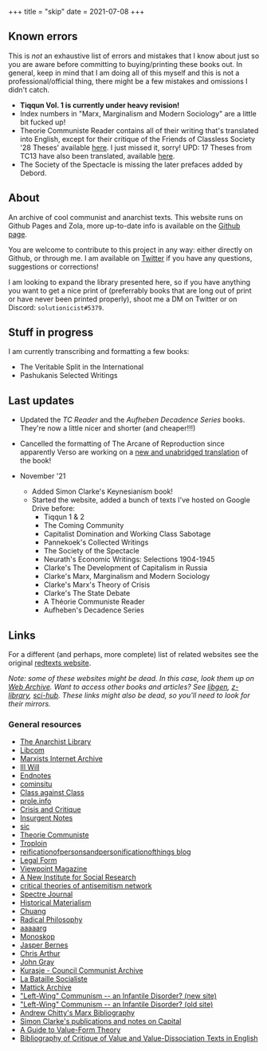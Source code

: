 +++
title = "skip"
date = 2021-07-08
+++

## Known errors

This is *not* an exhaustive list of errors and mistakes that I know about just so
you are aware before committing to buying/printing these books out. In general, keep in mind
that I am doing all of this myself and this is not a
professional/official thing, there might be a few mistakes and omissions I didn't catch.

* **Tiqqun Vol. 1 is currently under heavy revision!**
* Index numbers in "Marx, Marginalism and Modern Sociology" are a little bit fucked up!
* Theorie Communiste Reader contains all of their writing that's translated into English, except
for their critique of the Friends of Classless Society '28 Theses' available [here](http://endnotes.org.uk/file_hosting/28-thesis-on-class-society-a-critical-commentary.pdf). I just missed it, sorry!
UPD: 17 Theses from TC13 have also been translated, available [here](https://endnotes.org.uk/other_texts/en/bernard-leon-alain-in-memoriam-b-l).
* The Society of the Spectacle is missing the later prefaces added by Debord.

## About

An archive of cool communist and anarchist texts. This website runs on
Github Pages and Zola, more up-to-date info is available on the 
[Github page](https://github.com/cooltexts/cooltexts.github.io/).

You are welcome to contribute to this project in any way:
either directly on Github, or through me.
I am available on [Twitter](https://twitter.com/solutionicist)
if you have any questions, suggestions or corrections!

I am looking to expand the library presented here, so if you have anything 
you want to get a nice print of (preferrably books that are long out
of print or have never been printed properly), shoot me a DM on Twitter or
on Discord: `solutionicist#5379`.

## Stuff in progress

I am currently transcribing and formatting a few books:
* The Veritable Split in the International
* Pashukanis Selected Writings

## Last updates

* Updated the *TC Reader* and the *Aufheben Decadence Series* books. They're now a little nicer and shorter (and cheaper!!!)

* Cancelled the formatting of The Arcane of Reproduction since apparently Verso are working on a [new and unabridged translation](https://www.toledotranslationfund.org/leopoldina_fortunati) of the book!

* November '21
    * Added Simon Clarke's Keynesianism book!
    * Started the website, added a bunch of texts I've hosted on Google Drive before:
        * Tiqqun 1 & 2
        * The Coming Community
        * Capitalist Domination and Working Class Sabotage
        * Pannekoek's Collected Writings
        * The Society of the Spectacle
        * Neurath's Economic Writings: Selections 1904-1945
        * Clarke's The Development of Capitalism in Russia
        * Clarke's Marx, Marginalism and Modern Sociology
        * Clarke's Marx's Theory of Crisis
        * Clarke's The State Debate
        * A Théorie Communiste Reader
        * Aufheben's Decadence Series


## Links

For a different (and perhaps, more complete) list of related websites see the original 
[redtexts website](https://www.redtexts.org/).

_Note: some of these websites might be dead. In this case, look them up on [Web Archive](https://web.archive.org/). Want to access other books and articles? See [libgen](http://libgen.is/), [z-library](https://z-lib.org/), [sci-hub](https://sci-hub.st/). These links might also be dead, so you'll need to look for their mirrors._

### General resources
 
* [The Anarchist Library](https://theanarchistlibrary.org/)
* [Libcom](https://libcom.org)
* [Marxists Internet Archive](https://www.marxists.org/)
* [Ill Will](https://illwill.com/)
* [Endnotes](https://endnotes.org.uk/)
* [cominsitu](https://cominsitu.wordpress.com/)
* [Class against Class](https://www.oocities.org/cordobakaf/)
* [prole.info](https://www.prole.info/)
* [Crisis and Critique](http://www.crisiscritique.org/)
* [Insurgent Notes](http://insurgentnotes.com/)
* [sic](https://www.sicjournal.org/)
* [Theorie Communiste](https://sites.google.com/site/theoriecommuniste/home)
* [Troploin](https://www.troploin.fr/)
* [reificationofpersonsandpersonificationofthings blog](https://reificationofpersonsandpersonificationofthings.wordpress.com/)
* [Legal Form](https://legalform.blog/)
* [Viewpoint Magazine](https://viewpointmag.com/)
* [A New Institute for Social Research](https://isr.press/)
* [critical theories of antisemitism network](https://criticaltheoriesofantisemitism.net/)
* [Spectre Journal](https://spectrejournal.com/)
* [Historical Materialism](https://www.historicalmaterialism.org/)
* [Chuang](https://chuangcn.org/)
* [Radical Philosophy](https://www.radicalphilosophy.com/)
* [aaaaarg](https://aaaaarg.fail/)
* [Monoskop](https://monoskop.org/Monoskop)
* [Jasper Bernes](https://jasperbernes.substack.com/)
* [Chris Arthur](https://chrisarthur.net/)
* [John Gray](https://www.oocities.org/~johngray/)
* [Kurasje - Council Communist Archive](https://web.archive.org/web/20100301205456/http://www.kurasje.org/)
* [La Bataille Socialiste](https://bataillesocialiste.wordpress.com/category/in-english/)
* [Mattick Archive](https://web.archive.org/web/20100103184825/http://home.no/mattick/)
* ["Left-Wing" Communism -- an Infantile Disorder? (new site)](https://leftdis.wordpress.com/)
* ["Left-Wing" Communism -- an Infantile Disorder? (old site)](http://left-dis.nl/)
* [Andrew Chitty's Marx Bibliography](http://users.sussex.ac.uk/~sefd0/bib/marx.htm)
* [Simon Clarke's publications and notes on Capital](http://homepages.warwick.ac.uk/~syrbe/Publications.html)
* [A Guide to Value-Form Theory](https://reificationofpersonsandpersonificationofthings.wordpress.com/2021/01/09/a-guide-to-value-form-theory/)
* [Bibliography of Critique of Value and Value-Dissociation Texts in English](http://www.palim-psao.fr/2020/03/bibliography-of-critique-of-value-and-value-dissociation-texts-in-english.html)
